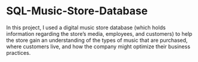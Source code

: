 # SQL-Music-Store-Database
In this project, I used a digital music store database (which holds information regarding the store’s media, employees, and customers) to help the store gain an understanding of the types of music that are purchased, where customers live, and how the company might optimize their business practices.
